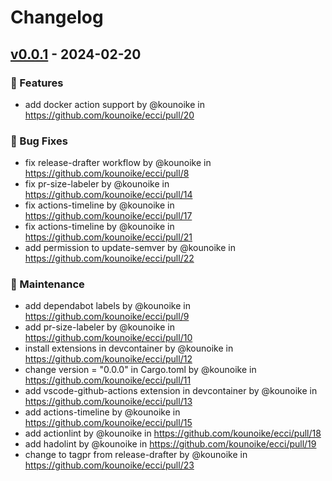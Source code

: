 # Changelog

## [v0.0.1](https://github.com/kounoike/ecci/commits/v0.0.1) - 2024-02-20
### 🚀 Features
- add docker action support by @kounoike in https://github.com/kounoike/ecci/pull/20
### 🐛 Bug Fixes
- fix release-drafter workflow by @kounoike in https://github.com/kounoike/ecci/pull/8
- fix pr-size-labeler by @kounoike in https://github.com/kounoike/ecci/pull/14
- fix actions-timeline by @kounoike in https://github.com/kounoike/ecci/pull/17
- fix actions-timeline by @kounoike in https://github.com/kounoike/ecci/pull/21
- add permission to update-semver by @kounoike in https://github.com/kounoike/ecci/pull/22
### 🧰 Maintenance
- add dependabot labels by @kounoike in https://github.com/kounoike/ecci/pull/9
- add pr-size-labeler by @kounoike in https://github.com/kounoike/ecci/pull/10
- install extensions in devcontainer by @kounoike in https://github.com/kounoike/ecci/pull/12
- change version = "0.0.0" in Cargo.toml by @kounoike in https://github.com/kounoike/ecci/pull/11
- add vscode-github-actions extension in devcontainer by @kounoike in https://github.com/kounoike/ecci/pull/13
- add actions-timeline by @kounoike in https://github.com/kounoike/ecci/pull/15
- add actionlint by @kounoike in https://github.com/kounoike/ecci/pull/18
- add hadolint by @kounoike in https://github.com/kounoike/ecci/pull/19
- change to tagpr from release-drafter by @kounoike in https://github.com/kounoike/ecci/pull/23
